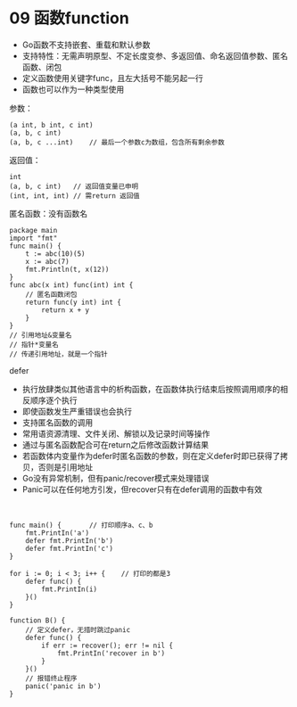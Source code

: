 # 09 函数function
- Go函数不支持嵌套、重载和默认参数
- 支持特性：无需声明原型、不定长度变参、多返回值、命名返回值参数、匿名函数、闭包
- 定义函数使用关键字func，且左大括号不能另起一行
- 函数也可以作为一种类型使用

参数：

    (a int, b int, c int)
    (a, b, c int)
    (a, b, c ...int)    // 最后一个参数c为数组，包含所有剩余参数
返回值：

    int
    (a, b, c int)   // 返回值变量已申明
    (int, int, int) // 需return 返回值
    
匿名函数：没有函数名

    package main
    import "fmt"
    func main() {
        t := abc(10)(5)
        x := abc(7)
        fmt.Println(t, x(12))
    }
    func abc(x int) func(int) int {
        // 匿名函数闭包
        return func(y int) int {
            return x + y
        }
    }
    // 引用地址&变量名
    // 指针*变量名
    // 传递引用地址，就是一个指针

defer
- 执行放肆类似其他语言中的析构函数，在函数体执行结束后按照调用顺序的相反顺序逐个执行
- 即使函数发生严重错误也会执行
- 支持匿名函数的调用
- 常用语资源清理、文件关闭、解锁以及记录时间等操作
- 通过与匿名函数配合可在return之后修改函数计算结果
- 若函数体内变量作为defer时匿名函数的参数，则在定义defer时即已获得了拷贝，否则是引用地址 
&nbsp;
- Go没有异常机制，但有panic/recover模式来处理错误
- Panic可以在任何地方引发，但recover只有在defer调用的函数中有效

&nbsp;

    func main() {       // 打印顺序a、c、b
        fmt.PrintIn('a')
        defer fmt.PrintIn('b')
        defer fmt.PrintIn('c')
    }
     
    for i := 0; i < 3; i++ {    // 打印的都是3
        defer func() {
            fmt.PrintIn(i)
        }()
    }
    
    function B() {
        // 定义defer，无措时跳过panic
        defer func() {
            if err := recover(); err != nil {
                fmt.PrintIn('recover in b')
            }
        }()
        // 报错终止程序
        panic('panic in b')
    }
    
    